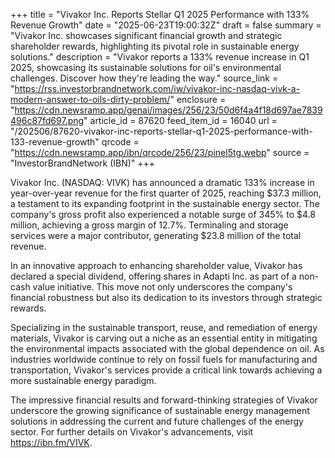 +++
title = "Vivakor Inc. Reports Stellar Q1 2025 Performance with 133% Revenue Growth"
date = "2025-06-23T19:00:32Z"
draft = false
summary = "Vivakor Inc. showcases significant financial growth and strategic shareholder rewards, highlighting its pivotal role in sustainable energy solutions."
description = "Vivakor reports a 133% revenue increase in Q1 2025, showcasing its sustainable solutions for oil's environmental challenges. Discover how they're leading the way."
source_link = "https://rss.investorbrandnetwork.com/iw/vivakor-inc-nasdaq-vivk-a-modern-answer-to-oils-dirty-problem/"
enclosure = "https://cdn.newsramp.app/genai/images/256/23/50d6f4a4f18d697ae7839496c87fd697.png"
article_id = 87620
feed_item_id = 16040
url = "/202506/87620-vivakor-inc-reports-stellar-q1-2025-performance-with-133-revenue-growth"
qrcode = "https://cdn.newsramp.app/ibn/qrcode/256/23/pinel5tg.webp"
source = "InvestorBrandNetwork (IBN)"
+++

<p>Vivakor Inc. (NASDAQ: VIVK) has announced a dramatic 133% increase in year-over-year revenue for the first quarter of 2025, reaching $37.3 million, a testament to its expanding footprint in the sustainable energy sector. The company's gross profit also experienced a notable surge of 345% to $4.8 million, achieving a gross margin of 12.7%. Terminaling and storage services were a major contributor, generating $23.8 million of the total revenue.</p><p>In an innovative approach to enhancing shareholder value, Vivakor has declared a special dividend, offering shares in Adapti Inc. as part of a non-cash value initiative. This move not only underscores the company's financial robustness but also its dedication to its investors through strategic rewards.</p><p>Specializing in the sustainable transport, reuse, and remediation of energy materials, Vivakor is carving out a niche as an essential entity in mitigating the environmental impacts associated with the global dependence on oil. As industries worldwide continue to rely on fossil fuels for manufacturing and transportation, Vivakor's services provide a critical link towards achieving a more sustainable energy paradigm.</p><p>The impressive financial results and forward-thinking strategies of Vivakor underscore the growing significance of sustainable energy management solutions in addressing the current and future challenges of the energy sector. For further details on Vivakor's advancements, visit <a href='https://ibn.fm/VIVK' rel='nofollow' target='_blank'>https://ibn.fm/VIVK</a>.</p>